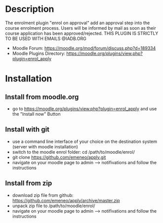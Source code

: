# Description
The enrolment plugin "enrol on approval" add an approval step into the course enrolment process.
Users will be informed by mail as soon as their course application has been approved/rejected.
THIS PLUGIN IS STRICTLY TO BE USED WITH EMAILS @IADB.ORG

* Moodle Forum: https://moodle.org/mod/forum/discuss.php?d=189334
* Moodle Plugins Directory: https://moodle.org/plugins/view.php?plugin=enrol_apply

# Installation
## Install from moodle.org
* go to https://moodle.org/plugins/view.php?plugin=enrol_apply and use the "Install now" Button

## Install with git
* use a command line interface of your choice on the destination system (server with moodle installation)
* switch to the moodle enrol folder: cd /path/to/moodle/enrol/
* git clone https://github.com/emeneo/apply.git
* navigate on your moodle page to admin --> notifivations and follow the instructions

## Install from zip
* download zip file from github: https://github.com/emeneo/apply/archive/master.zip
* unpack zip file to /path/to/moodle/enrol/
* navigate on your moodle page to admin --> notifivations and follow the instructions
